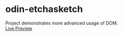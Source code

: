 # odin-etchasketch
Project demonstrates more advanced usage of DOM.  
[Live Preview](https://itdepends-music.github.io/odin-etchasketch/)